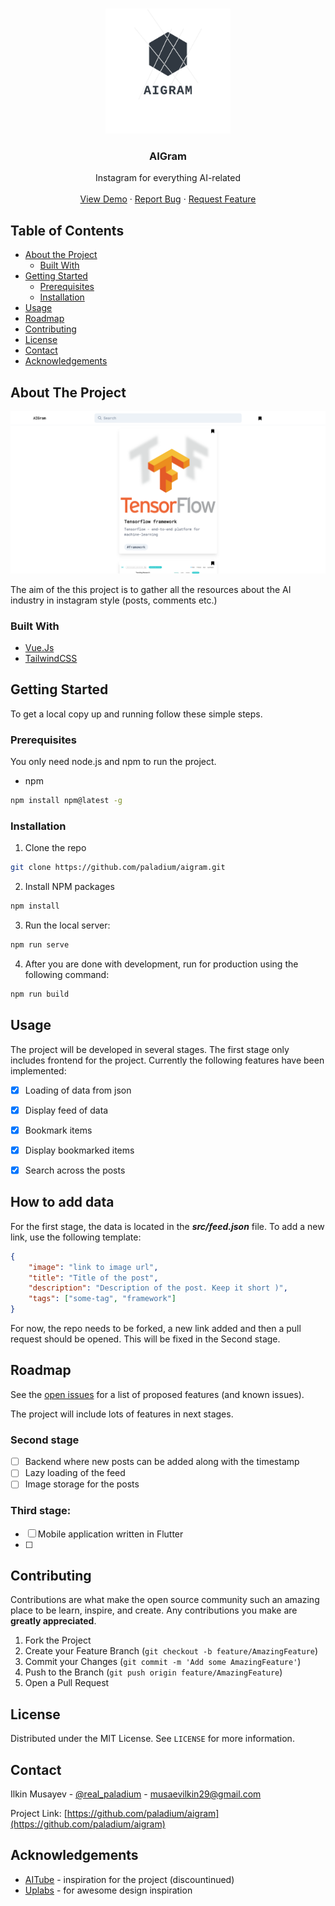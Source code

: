<!-- PROJECT LOGO -->
<br />
<p align="center">
  <a href="https://github.com/paladium/aigram">
    <img src="./images/logo.png" alt="Logo" width="200" height="200">
  </a>

  <h3 align="center">AIGram</h3>

  <p align="center">
    Instagram for everything AI-related
    <br />
    <br />
    <a href="https://wonderful-visvesvaraya-7dfbae.netlify.com">View Demo</a>
    ·
    <a href="https://github.com/paladium/aigram/issues">Report Bug</a>
    ·
    <a href="https://github.com/paladium/aigram/issues">Request Feature</a>
  </p>
</p>



<!-- TABLE OF CONTENTS -->
## Table of Contents

* [About the Project](#about-the-project)
  * [Built With](#built-with)
* [Getting Started](#getting-started)
  * [Prerequisites](#prerequisites)
  * [Installation](#installation)
* [Usage](#usage)
* [Roadmap](#roadmap)
* [Contributing](#contributing)
* [License](#license)
* [Contact](#contact)
* [Acknowledgements](#acknowledgements)



<!-- ABOUT THE PROJECT -->
## About The Project

![AIGram desktop screenshot](./images/screenshot.png)

The aim of the this project is to gather all the resources about the AI industry in instagram style (posts, comments etc.)

### Built With

* [Vue.Js](https://vuejs.org/)
* [TailwindCSS](https://tailwindcss.com/)


<!-- GETTING STARTED -->
## Getting Started

To get a local copy up and running follow these simple steps.

### Prerequisites

You only need node.js and npm to run the project.
* npm
```sh
npm install npm@latest -g
```

### Installation
 
1. Clone the repo
```sh
git clone https://github.com/paladium/aigram.git
```
2. Install NPM packages
```sh
npm install
```
3. Run the local server:
```sh
npm run serve
```
4. After you are done with development, run for production using the following command:
```sh
npm run build
```


<!-- USAGE EXAMPLES -->
## Usage

The project will be developed in several stages. The first stage only includes frontend for the project. Currently the following features have been implemented:
- [x] Loading of data from json
- [x] Display feed of data
- [x] Bookmark items
- [x] Display bookmarked items
- [x] Search across the posts


## How to add data

For the first stage, the data is located in the ***src/feed.json*** file. To add a new link, use the following template:
```json
{
    "image": "link to image url",
    "title": "Title of the post",
    "description": "Description of the post. Keep it short )",
    "tags": ["some-tag", "framework"]
}
```
For now, the repo needs to be forked, a new link added and then a pull request should be opened. This will be fixed in the Second stage.

<!-- ROADMAP -->
## Roadmap

See the [open issues](https://github.com/paladium/aigram/issues) for a list of proposed features (and known issues).

The project will include lots of features in next stages.

### Second stage
- [ ] Backend where new posts can be added along with the timestamp
- [ ] Lazy loading of the feed
- [ ] Image storage for the posts

### Third stage:
- [ ] Mobile application written in Flutter
- [ ] 


<!-- CONTRIBUTING -->
## Contributing

Contributions are what make the open source community such an amazing place to be learn, inspire, and create. Any contributions you make are **greatly appreciated**.

1. Fork the Project
2. Create your Feature Branch (`git checkout -b feature/AmazingFeature`)
3. Commit your Changes (`git commit -m 'Add some AmazingFeature'`)
4. Push to the Branch (`git push origin feature/AmazingFeature`)
5. Open a Pull Request

<!-- LICENSE -->
## License

Distributed under the MIT License. See `LICENSE` for more information.



<!-- CONTACT -->
## Contact

Ilkin Musayev - [@real_paladium](https://twitter.com/real_paladium) - musaevilkin29@gmail.com

Project Link: [https://github.com/paladium/aigram](https://github.com/paladium/aigram)



<!-- ACKNOWLEDGEMENTS -->
## Acknowledgements

* [AITube](http://web.archive.org/web/20190124222053/https://aitube.io/) - inspiration for the project (discountinued)
* [Uplabs](https://www.uplabs.com/) - for awesome design inspiration
